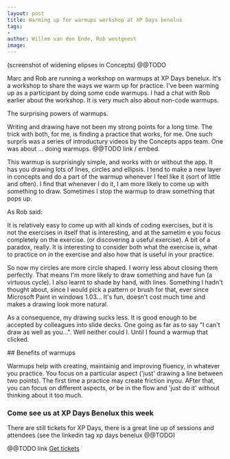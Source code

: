 ```yaml
---
layout: post
title: Warming up for warmups workshop at XP Days benelux
tags:
- 
author: Willem van den Ende, Rob westgeest
image: 
---
```


(screenshot of widening elipses in Concepts) @@TODO

Marc and Rob are running a workshop on warmups at XP Days benelux. It's a workshop to share the ways we warm up for practice. I've been warming up as a participant by doing some code warmups. I had a chat with Rob earlier about the workshop. It is very much also about non-code warmups.

The surprising powers of warmups.

Writing and drawing have not been my strong points for a long time. The trick with both, for me, is finding a practice that works, for me. One such surpris was a series of introductury videos by the Concepts apps team. One was about ... doing warmups. @@TODO link / embed.

This warmup is surprisingly simple, and works with or without the app. It has you drawing lots of lines, circles and ellipsis. I tend to make a new layer in concepts and do a part of the warmup whenever I feel like it (sort of little and often). I find that whenever I do it, I am more likely to come up with something to draw. Sometimes I stop the warmup to draw something that pops up.

As Rob said:

  It is relatively easy to come up with all kinds of coding exercises, but it is not the exercises in itself that is interesting, and at the sametim e you focus completely on the exercise. (or discovering a useful exercise). A bit of a paradox, really. It is interesting to consider both what the exercise is, what to practice on _in_ the exercise and also how that is useful in your practice.

So now my circles are more circle shaped. I worry less about closing them perfectly. That means I'm more likely to draw something and have fun (a virtuous cycle). I also learnt to shade by hand, with lines. Something I hadn't thought about, since I would pick a pattern or brush for that, ever since Microsoft Paint in windows 1.03... It's fun, doesn't cost much time and makes a drawing look more natural.

As a consequence, my drawing sucks less. It is good enough to be accepted by colleagues into slide decks. One going as far as to say "I can't draw as well as you...". Well neither could I. Until I found a warmup that clicked.


## Benefits of warmups

Warmups help with creating, maintainig and improving fluency, in whatever you practice. You focus on a particular aspect ('just' drawing a line between two points). The first time a practice may create friction inyou. AFter that, you can focus on different aspects, or be in the flow and 'just do it' without thinking about it too much. 

<aside>
<h3>Come see us at XP Days Benelux this week</h3>
<p>There are still tickets for XP Days, there is a great line up of sessions and attendees (see the linkedin tag xp days benelux @@TODO)
<p></p>
<div> @@TODO link
<a href="/training">Get tickets</a>
</div>
</aside>
